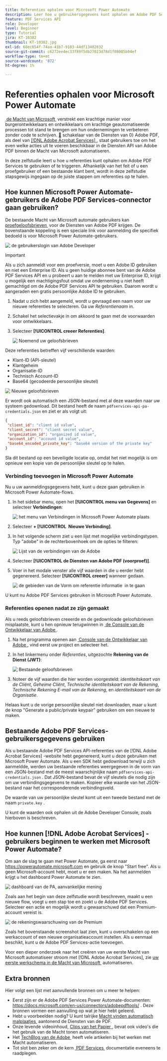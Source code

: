 ```yaml
---
title: Referenties ophalen voor Microsoft Power Automate
description: Leer hoe u gebruikersgegevens kunt ophalen om Adobe PDF Services te gebruiken of te triggeren
feature: PDF Services API
role: Developer
level: Beginner
type: Tutorial
jira: KT-10382
thumbnail: KT-10382.jpg
exl-id: 68ec654f-74aa-41b7-9103-44df13402032
source-git-commit: c6272ee4ec33f89f5db27023d78d1f08005b04ef
workflow-type: tm+mt
source-wordcount: '872'
ht-degree: 1%

---
```


# Referenties ophalen voor Microsoft Power Automate

[&#x200B; de Macht van Microsoft &#x200B;](https://powerautomate.microsoft.com/nl-nl/) verstrekt een krachtige manier voor burgerontwikkelaars en ontwikkelaars om krachtige geautomatiseerde processen tot stand te brengen om hun ondernemingen te verbeteren zonder code te schrijven. [&#128279;](https://us.flow.microsoft.com/en-us/connectors/shared_adobepdftools/adobe-pdf-services/) schakelaar van de Diensten van 0&rbrace; Adobe PDF, als deel van [[!DNL Adobe Acrobat Services] &#x200B;](https://developer.adobe.com/document-services), staat gebruikers toe om het even welke acties uit te voeren beschikbaar in de Diensten API van Adobe PDF binnen de Macht van Microsoft automatiseren.

In deze zelfstudie leert u hoe u referenties kunt ophalen om Adobe PDF Services te gebruiken of te triggeren. Afhankelijk van het feit of u een proefgebruiker of een bestaande klant bent, wordt in deze zelfstudie stapsgewijs ingegaan op de juiste stappen om referenties op te halen.

## Hoe kunnen Microsoft Power Automate-gebruikers de Adobe PDF Services-connector gaan gebruiken?

De bestaande Macht van Microsoft automate gebruikers kan [&#x200B; proefgeloofsbrieven &#x200B;](https://www.adobe.com/go/powerautomate_getstarted) voor de Diensten van Adobe PDF krijgen. De bovenstaande koppeling is een speciale link voor aanmelding die specifiek bedoeld is voor Microsoft Power Automate-gebruikers.

![&#x200B; de gebruikerslogin van Adobe Developer &#x200B;](assets/credentials_1.png)


>[!IMPORTANT]
> Als u zich aanmeldt voor een proefversie, moet u een Adobe ID gebruiken en niet een Enterprise ID. Als u geen huidige abonnee bent van de Adobe PDF Services API en u probeert u aan te melden met uw Enterprise ID, krijgt u mogelijk een machtigingsfout omdat uw onderneming u niet heeft gemachtigd om de Adobe PDF Services API te gebruiken. Daarom wordt u aangeraden een gratis persoonlijke Adobe ID te gebruiken.
>

1. Nadat u zich hebt aangemeld, wordt u gevraagd een naam voor uw nieuwe referenties te selecteren. Ga uw *Referentienaam* in.
1. Schakel het selectievakje in om akkoord te gaan met de voorwaarden voor ontwikkelaars.
1. Selecteer **[!UICONTROL creeer Referenties]**.

   ![&#x200B; Noemend uw geloofsbrieven &#x200B;](assets/credentials_2.png)

Deze referenties betreffen vijf verschillende waarden:

* Klant-ID (API-sleutel)
* Klantgeheim
* Organisatie-ID
* Technisch Account-ID
* Base64 (gecodeerde persoonlijke sleutel)

![&#x200B; Nieuwe geloofsbrieven &#x200B;](assets/credentials_3.png)

Er wordt ook automatisch een JSON-bestand met al deze waarden naar uw systeem gedownload. Dit bestand heeft de naam `pdfservices-api-pa-credentials.json` en ziet er als volgt uit:

```json
{
 "client_id": "client id value",
 "client_secret": "client secret value",
 "organization_id": "organized id value",
 "account_id": "account id value",
 "base64_encoded_private_key": "base64 version of the private key"
}
```

Sla dit bestand op een beveiligde locatie op, omdat het niet mogelijk is om opnieuw een kopie van de persoonlijke sleutel op te halen.

### Verbinding toevoegen in Microsoft Power Automate

Nu u uw aanmeldingsgegevens hebt, kunt u deze gaan gebruiken in Microsoft Power Automate-flows.

1. In het sidebar menu, open het **[!UICONTROL menu van Gegevens]** en selecteer **Verbindingen**:

   ![&#x200B; het menu van Verbindingen in Microsoft Power Automate plaats &#x200B;](assets/credentials_4.png)

1. Selecteer **+ [!UICONTROL &#x200B; Nieuwe Verbinding]**.

1. In het volgende scherm ziet u een lijst met mogelijke verbindingstypen. Typ &quot;adobe&quot; in de rechterbovenhoek om de opties te filteren:

   ![&#x200B; Lijst van de verbindingen van de Adobe &#x200B;](assets/credentials_5.png)

1. Selecteer **[!UICONTROL de Diensten van Adobe PDF (voorproef)]**.
1. Voer in het modale venster alle vijf waarden in die u eerder hebt gegenereerd. Selecteer **[!UICONTROL creeer]** wanneer gedaan.

   ![&#x200B; de gebieden van de Vorm om referentie informatie &#x200B;](assets/credentials_6.png) in te gaan

U kunt nu Adobe PDF Services gebruiken in Microsoft Power Automate.

### Referenties openen nadat ze zijn gemaakt

Als u reeds geloofsbrieven creeerde en de gedownloade geloofsbrieven misplaatste, kunt u hen opnieuw terugwinnen in [&#x200B; de Console van de Ontwikkelaar van Adobe &#x200B;](https://developer.adobe.com/console).

1. Na het programma openen aan [&#x200B; Console van de Ontwikkelaar van Adobe &#x200B;](https://developer.adobe.com/console), vind eerst uw project en selecteer het.
1. In het linkermenu onder *Referenties*, uitgezochte **Rekening van de Dienst (JWT)**:

   ![&#x200B; Bestaande geloofsbrieven &#x200B;](assets/credentials_7.png)

1. Noteer de vijf waarden die hier worden voorgesteld: *identiteitskaart van de Cliënt*, *Geheime Cliënt*, *Technische identiteitskaart van de Rekening*, *Technische Rekening E-mail van de Rekening*, en *identiteitskaart van de Organisatie*.

Helaas kunt u de vorige persoonlijke sleutel niet downloaden, maar u kunt de knop &quot;Generate a public/private keypair&quot; gebruiken om een nieuwe te maken.

## Bestaande Adobe PDF Services-gebruikersgegevens gebruiken

Als u bestaande Adobe PDF Services API-referenties van de [!DNL Adobe Acrobat Services] -website hebt gegenereerd, kunt u deze gebruiken met Microsoft Power Automate. Als u een SDK hebt gedownload terwijl u zich aanmeldde, werden uw bestaande referenties weergegeven in de vorm van een JSON-bestand met de meest waarschijnlijke naam `pdfservices-api-credentials.json` . Dat JSON-bestand bevat de vijf sleutels die nodig zijn om uw verbindingsgegevens te maken. Kopieer elke waarde van het JSON-bestand naar het corresponderende verbindingsveld.

De waarde van uw persoonlijke sleutel komt uit een tweede bestand met de naam `private.key` .

U kunt de waarden ook ophalen uit de Adobe Developer Console, zoals hierboven is beschreven.

## Hoe kunnen [!DNL Adobe Acrobat Services] -gebruikers beginnen te werken met Microsoft Power Automate?

Om aan de slag te gaan met Power Automate, ga eerst naar <https://powerautomate.microsoft.com> en gebruik de knop &quot;Start free&quot;. Als u geen Microsoft-account hebt, moet u er een maken. Na het aanmelden krijgt u het dashboard Power Automate te zien.

![&#x200B; dashboard van de PA, aanvankelijke mening &#x200B;](assets/credentials_8.png)

Zoals aan het begin van deze zelfstudie wordt beschreven, maakt u een nieuwe flow, voegt u een stap toe en zoekt u de Adobe PDF Services. Selecteer een actie en mogelijk wordt u gewaarschuwd dat een Premium-account vereist is.

![&#x200B; de rekeningswaarschuwing van de Premium &#x200B;](assets/credentials_9.png)

Zoals het bovenstaande screenshot laat zien, kunt u overschakelen op een werkaccount of een nieuwe organisatieaccount instellen. Als u eenmaal beschikt, kunt u de Adobe PDF Services-actie toevoegen.

Voor een dieper onderzoek naar het creëren van uw eerste Macht van Microsoft automatiseer stroom met [!DNL Adobe Acrobat Services], zie [&#x200B; uw eerste werkschema in de Macht van Microsoft &#x200B;](https://experienceleague.adobe.com/nl/docs/acrobat-services-learn/tutorials/pdfservices/create-workflow-power-automate) automatiseren.

## Extra bronnen

Hier volgt een lijst met aanvullende bronnen om u meer te helpen:

* Eerst zijn er de Adobe PDF Services Power Automate-documenten: <https://docs.microsoft.com/en-us/connectors/adobepdftools/> . Deze bronnen vormen een aanvulling op wat je hier hebt geleerd.
* Hebt u voorbeelden nodig? U kunt talrijke [&#x200B; Macht vinden automatisch malplaatjes &#x200B;](https://powerautomate.microsoft.com/en-us/connectors/details/shared_adobepdftools/adobe-pdf-services/) aantonend de Diensten van de PDF.
* Onze levende videoinhoud, [&#x200B; Clips van het Papier &#x200B;](https://www.youtube.com/playlist?list=PLcVEYUqU7VRe4sT-Bf8flvRz1XXUyGmtF), bevat ook video&#39;s die het gebruik van de Macht tonen automatiseren.
* Het [&#x200B; TechBlog van de Adobe &#x200B;](https://medium.com/adobetech/tagged/microsoft-power-automate) heeft vele artikelen bij het werken met Macht automatiseren.
* Tot slot ben zeker om de kern [&#x200B; PDF Services &#x200B;](https://developer.adobe.com/document-services/docs/overview/) documentatie eveneens te raadplegen.
